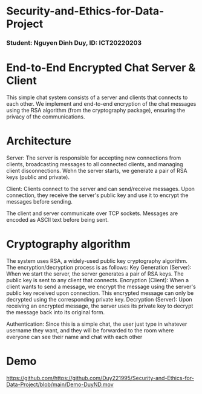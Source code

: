 # Security-and-Ethics-for-Data-Project
### Student: Nguyen Dinh Duy, ID: ICT20220203
# End-to-End Encrypted Chat Server & Client
This simple chat system consists of a server and clients that connects to each other. We implement and end-to-end encryption of the chat messages using the RSA algorithm (from the cryptography package), ensuring the privacy of the communications.

# Architecture
Server: The server is responsible for accepting new connections from clients, broadcasting messages to all connected clients, and managing client disconnections. Wehn the server starts, we generate a pair of RSA keys (public and private).

Client: Clients connect to the server and can send/receive messages. Upon connection, they receive the server's public key and use it to encrypt the messages before sending.

The client and server communicate over TCP sockets. Messages are encoded as ASCII text before being sent.


# Cryptography algorithm
The system uses RSA, a widely-used public key cryptography algorithm. The encryption/decryption process is as follows:
Key Generation (Server): When we start the server, the server generates a pair of RSA keys. The public key is sent to any client that connects.
Encryption (Client): When a client wants to send a message, we encrypt the message using the server's public key received upon connection. This encrypted message can only be decrypted using the corresponding private key.
Decryption (Server): Upon receiving an encrypted message, the server uses its private key to decrypt the message back into its original form.

Authentication: Since this is a simple chat, the user just type in whatever username they want, and they will be forwarded to the room where everyone can see their name and chat with each other

# Demo
https://github.com/https://github.com/Duy221995/Security-and-Ethics-for-Data-Project/blob/main/Demo-DuyND.mov